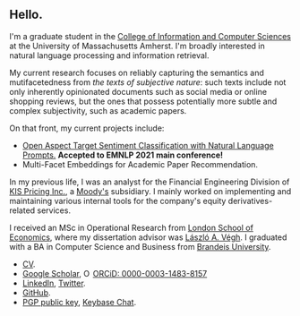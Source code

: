 ## Hello.

I'm a graduate student in the [College of Information and Computer Sciences](https://www.cics.umass.edu/) at the University of Massachusetts Amherst. I'm broadly interested in natural language processing and information retrieval.

My current research focuses on reliably capturing the semantics and mutifacetedness from *the texts of subjective nature*: such texts include not only inherently opinionated documents such as social media or online shopping reviews, but the ones that possess potentially more subtle and complex subjectivity, such as academic papers.

On that front, my current projects include:

* [Open Aspect Target Sentiment Classification with Natural Language Prompts.](https://link.iamblogger.net/atscprompts-paper) **Accepted to EMNLP 2021 main conference!**
* Multi-Facet Embeddings for Academic Paper Recommendation.

In my previous life, I was an analyst for the Financial Engineering Division of [KIS Pricing Inc.](https://eng.bond.co.kr), a [Moody's](https://www.moodys.com/) subsidiary. I mainly worked on implementing and maintaining various internal tools for the company's equity derivatives-related services.

I received an MSc in Operational Research from [London School of Economics](https://www.lse.ac.uk), where my dissertation advisor was [László A. Végh](http://personal.lse.ac.uk/veghl/). I graduated with a BA in Computer Science and Business from [Brandeis University](https://www.brandeis.edu/).

* [CV](https://link.iamblogger.net/vt-5z).
* [Google Scholar](https://link.iamblogger.net/google-scholar-ronald), <a itemscope itemtype="https://schema.org/Person" itemprop="sameAs" content="https://orcid.org/0000-0003-1483-8157" href="https://link.iamblogger.net/orcid" target="orcid.widget" rel="me noopener noreferrer"><img src="https://orcid.org/sites/default/files/images/orcid_16x16.png" style="width:1em;margin-right:.2em;" alt="ORCID iD icon">ORCiD: 0000-0003-1483-8157</a>
* [LinkedIn](https://link.iamblogger.net/linkedin), [Twitter](https://link.iamblogger.net/twitter).
* [GitHub](https://link.iamblogger.net/githubrepos).
* [PGP public key](https://link.iamblogger.net/pgppublic), [Keybase Chat](https://link.iamblogger.net/keybase).
